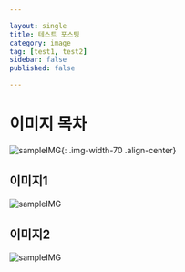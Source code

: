 ```yaml
---

layout: single
title: 테스트 포스팅
category: image
tag: [test1, test2]
sidebar: false
published: false

---
```


# 이미지 목차
![sampleIMG]({{site.url}}/_images/2023-04-30-01/unsplash-gallery-image-1.jpg){: .img-width-70 .align-center}

## 이미지1
![sampleIMG]({{site.url}}/_images/2023-04-30-01/unsplash-gallery-image-1.jpg)

## 이미지2
![sampleIMG]({{site.url}}/_images/2023-04-30-01/unsplash-gallery-image-1.jpg)